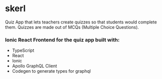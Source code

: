 # skerl

Quiz App that lets teachers create quizzes so that students would complete them. Quizzes are made out of MCQs (Multiple Choice Questions).

### Ionic React Frontend for the quiz app built with:

- TypeScript
- React
- Ionic
- Apollo GraphQL Client
- Codegen to generate types for graphql
